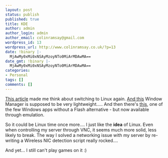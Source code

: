 ```yaml
---
layout: post
status: publish
published: true
title: KDE
author: admin
author_login: admin
author_email: colinramsay@gmail.com
wordpress_id: 13
wordpress_url: http://www.colinramsay.co.uk/?p=13
date: !binary |-
  MjAwMy0xMi0xNSAyMzoyNTo0MiArMDAwMA==
date_gmt: !binary |-
  MjAwMy0xMi0xNSAyMzoyNTo0MiArMDAwMA==
categories:
- Personal
tags: []
comments: []
---
```

<p><a href="http://slashdot.org/article.pl?sid=03/12/15/1832226&mode=nested&tid=121&tid=185&tid=189">This article</a> made me think about switching to Linux again. <a href="http://www.xfce.org/images/screenshots/default.png" title="XFCE Window Manager">And this</a> Window Manager is supposed to be very lightweight..... And then there's <a href="http://www.ubergeek.tv/article.php?id=27">this</a>, one of the few Windows apps without a Flash alternative - but now available through emulation.</p>
<p>So it could be Linux time once more.... I just like the <strong>idea</strong> of Linux. Even when controlling my server through VNC, it seems much more solid, less likely to break. The way I solved a networking issue with my server by re-writing a Wireless NIC detection script really rocked....</p>
<p>And yet... I still can't play games on it :)</p>
